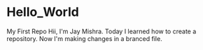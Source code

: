 # Hello_World
My First Repo
Hii, I'm Jay Mishra. Today I learned how to create a repository. Now I'm making changes in a branced file.
